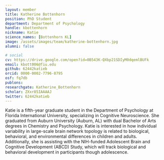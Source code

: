 ```yaml
---
layout: member
title: Katherine Bottenhorn
position: PhD Student
department: Department of Psychology
handle: kbottenhorn
nickname: Katie
science_names: [Bottenhorn KL]
image: /assets/images/team/katherine-bottenhorn.jpg
alumni: false

# social
cv: https://drive.google.com/open?id=0B543K-QXbp21SDIyM0dqemlBUFk
email: kbott006@fiu.edu
github: 62442katieb
orcid: 0000-0002-7796-8795
osf: fq7db
publons:
researchgate: Katherine_Bottenhorn
scholar: ZXxr85IAAAAJ
twitter: 62442katieb
---
```



Katie is a fifth-year graduate student in the Department of Psychology at Florida International University, specializing in Cognitive Neuroscience. She graduated from Auburn University (Auburn, AL) with dual Bachelor of Arts degrees in Chemistry and Psychology. Katie is interested in how individual variability in large-scale brain network topology is related to biological, behavioral, and environmental differences in children and adults. Additionally, she is assisting with the NIH-funded Adolescent Brain and Cognitive Development (ABCD) Study, which will track biological and behavioral development in participants though adolescence.
